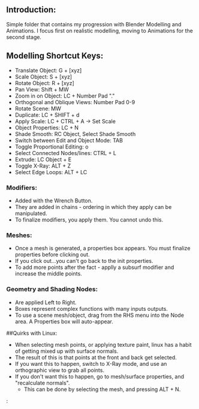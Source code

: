 ## Introduction:

Simple folder that contains my progression with Blender Modelling and Animations. I focus first on realistic modelling, moving to Animations for the second stage.


## Modelling Shortcut Keys:

- Translate Object: G + [xyz]
- Scale Object: S + [xyz]
- Rotate Object: R + [xyz]
- Pan View: Shift + MW
- Zoom in on Object: LC + Number Pad "."
- Orthogonal and Oblique Views: Number Pad 0-9
- Rotate Scene: MW
- Duplicate: LC + SHIFT + d
- Apply Scale: LC + CTRL + A -> Set Scale
- Object Properties: LC + N
- Shade Smooth: RC Object, Select Shade Smooth
- Switch between Edit and Object Mode: TAB
- Toggle Proportional Editing: o
- Select Connected Nodes/lines: CTRL + L
- Extrude: LC Object + E
- Toggle X-Ray: ALT + Z
- Select Edge Loops: ALT + LC

### Modifiers:
- Added with the Wrench Button.
- They are added in chains - ordering in which they apply can be manipulated.
- To finalize modifiers, you apply them. You cannot undo this.


### Meshes:
- Once a mesh is generated, a properties box appears. You must finalize properties before clicking out.
- If you click out...you can't go back to the init properties. 
- To add more points after the fact - applly a subsurf modifier and increase the middle points.

### Geometry and Shading Nodes:
- Are applied Left to Right.
- Boxes represent complex functions with many inputs outputs.
- To use a scene mesh/object, drag from the RHS menu into the Node area. A Properties box will auto-appear.

##Quirks with Linux:
- When selecting mesh points, or applying texture paint, linux has a habit of getting mixed up with surface normals.
- The result of this is that points at the front and back get selected.
- If you want this to happen, switch to X-Ray mode, and use an orthographic view to grab all points.
- If you don't want this to happen, go to mesh/surface properties, and "recalculate normals".
   - This can be done by selecting the mesh, and pressing ALT + N.

:
